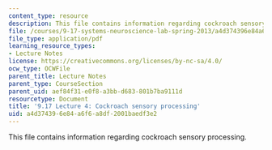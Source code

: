 ```yaml
---
content_type: resource
description: This file contains information regarding cockroach sensory processing.
file: /courses/9-17-systems-neuroscience-lab-spring-2013/a4d374396e84a6f6a8df2001baedf3e2_MIT9_17S13_Lecture_4.pdf
file_type: application/pdf
learning_resource_types:
- Lecture Notes
license: https://creativecommons.org/licenses/by-nc-sa/4.0/
ocw_type: OCWFile
parent_title: Lecture Notes
parent_type: CourseSection
parent_uid: aef84f31-e0f8-a3bb-d683-801b7ba9111d
resourcetype: Document
title: '9.17 Lecture 4: Cockroach sensory processing'
uid: a4d37439-6e84-a6f6-a8df-2001baedf3e2
---
```

This file contains information regarding cockroach sensory processing.